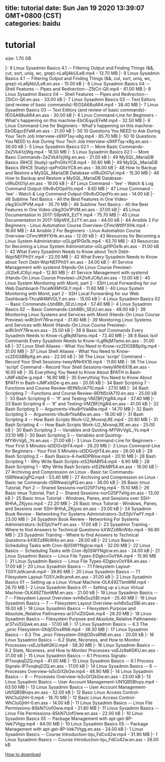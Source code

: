 
title: tutorial
date: Sun Jan 19 2020 13:39:07 GMT+0800 (CST)    
categories: baidu
---

# tutorial
size: 1.70 GB
 
 
|- 9 Linux Sysadmin Basics 4.1 -- Filtering Output and Finding Things (&&, cut, sort, uniq, wc, grep)-nLa6jAbULe8.mp4 - 13.70 MB
|- 9 Linux Sysadmin Basics 4.1 -- Filtering Output and Finding Things (&&, cut, sort, uniq, wc, grep)-nLa6jAbULe8.en.ass - 15.00 kB
|- 8 Linux Sysadmin Basics 04 -- Shell Features -- Pipes and Redirection--Z5tCri-QlI.mp4 - 61.00 MB
|- 8 Linux Sysadmin Basics 04 -- Shell Features -- Pipes and Redirection--Z5tCri-QlI.en.ass - 33.00 kB
|- 7 Linux Sysadmin Basics 03 -- Text Editors (and review of basic commands)-fEGSA68uAR4.mp4 - 38.40 MB
|- 7 Linux Sysadmin Basics 03 -- Text Editors (and review of basic commands)-fEGSA68uAR4.en.ass - 30.00 kB
|- 6 Linux Command-Line for Beginners - What's happening on this machine-EbOEqycEFeM.mp4 - 32.50 MB
|- 6 Linux Command-Line for Beginners - What's happening on this machine-EbOEqycEFeM.en.ass - 21.00 kB
|- 50 10 Questions You NEED to Ask During Your Tech Job Interview-s9XPTay-x8g.mp4 - 85.70 MB
|- 50 10 Questions You NEED to Ask During Your Tech Job Interview-s9XPTay-x8g.en.ass - 36.00 kB
|- 5 Linux Sysadmin Basics 02.1 -- More Basic Commands-ZeZVkA1zjWg.mp4 - 18.50 MB
|- 5 Linux Sysadmin Basics 02.1 -- More Basic Commands-ZeZVkA1zjWg.en.ass - 21.00 kB
|- 49 MySQL_MariaDB Basics (RHCE Study)-qxPnGlIxYC8.mp4 - 30.80 MB
|- 49 MySQL_MariaDB Basics (RHCE Study)-qxPnGlIxYC8.en.ass - 38.00 kB
|- 48 How to Backup and Restore a MySQL_MariaDB Database-vIIRuDtG1yI.mp4 - 15.30 MB
|- 48 How to Backup and Restore a MySQL_MariaDB Database-vIIRuDtG1yI.en.ass - 19.00 kB
|- 47 Linux Command - 'tee' - Watch & Log Command Output-09v8vDOpdYo.mp4 - 8.60 MB
|- 47 Linux Command - 'tee' - Watch & Log Command Output-09v8vDOpdYo.en.ass - 14.00 kB
|- 46 Sublime Text Basics - All the Best Features in One Video-zIkg3Oo1PVM.mp4 - 35.70 MB
|- 46 Sublime Text Basics - All the Best Features in One Video-zIkg3Oo1PVM.en.ass - 37.00 kB
|- 45 Linux Documentation In 2017-59jnWX_EzTY.mp4 - 75.70 MB
|- 45 Linux Documentation In 2017-59jnWX_EzTY.en.ass - 44.00 kB
|- 44 Ansible 2 For Beginners - Linux Automation Course Overview-CFmcWt9YXHk.mp4 - 16.60 MB
|- 44 Ansible 2 For Beginners - Linux Automation Course Overview-CFmcWt9YXHk.en.ass - 12.00 kB
|- 43 Resources for Becoming a Linux System Administrator-oGLgd1PGe1k.mp4 - 63.70 MB
|- 43 Resources for Becoming a Linux System Administrator-oGLgd1PGe1k.en.ass - 31.00 kB
|- 42 What Every Sysadmin Needs to Know about Tech Debt-WqirNEFPh5Y.mp4 - 22.00 MB
|- 42 What Every Sysadmin Needs to Know about Tech Debt-WqirNEFPh5Y.en.ass - 34.00 kB
|- 41 Service Management with systemd (Hands-On Linux Course Preview)-JX2lxKJC6yI.mp4 - 12.80 MB
|- 41 Service Management with systemd (Hands-On Linux Course Preview)-JX2lxKJC6yI.en.ass - 13.00 kB
|- 40 Linux System Monitoring with Monit, part 2 - SSH Local Forwarding for our Web Dashboard-ThcaW4MVGLY.mp4 - 11.60 MB
|- 40 Linux System Monitoring with Monit, part 2 - SSH Local Forwarding for our Web Dashboard-ThcaW4MVGLY.en.ass - 15.00 kB
|- 4 Linux Sysadmin Basics 02 -- Basic Commands-Lbh8Bh_SEzU.mp4 - 57.40 MB
|- 4 Linux Sysadmin Basics 02 -- Basic Commands-Lbh8Bh_SEzU.en.ass - 48.00 kB
|- 39 Monitoring Linux Systems and Services with Monit (Hands-On Linux Course Preview)-wiRt3mY7Rrw.mp4 - 31.80 MB
|- 39 Monitoring Linux Systems and Services with Monit (Hands-On Linux Course Preview)-wiRt3mY7Rrw.en.ass - 25.00 kB
|- 38 8 Basic lsof Commands Every Sysadmin Needs to Know-rLgRkjM7amo.mp4 - 72.40 MB
|- 38 8 Basic lsof Commands Every Sysadmin Needs to Know-rLgRkjM7amo.en.ass - 31.00 kB
|- 37 Linux Shell Aliases - What You Need to Know-vz2DGSBBpXg.mp4 - 31.00 MB
|- 37 Linux Shell Aliases - What You Need to Know-vz2DGSBBpXg.en.ass - 22.00 kB
|- 36 The Linux 'script' Command - Record Your Shell Sessions-tweyWNr6X18.mp4 - 11.60 MB
|- 36 The Linux 'script' Command - Record Your Shell Sessions-tweyWNr6X18.en.ass - 16.00 kB
|- 35 Everything You Need to Know About $PATH in Bash-rJMFxIbDe-g.mp4 - 16.90 MB
|- 35 Everything You Need to Know About $PATH in Bash-rJMFxIbDe-g.en.ass - 20.00 kB
|- 34 Bash Scripting 7 - Functions and Course Review-9EfN5clA710.mp4 - 27.10 MB
|- 34 Bash Scripting 7 - Functions and Course Review-9EfN5clA710.en.ass - 25.00 kB
|- 33 Bash Scripting 6 -- 'If' and Testing-VMZBFjYgjR4.mp4 - 37.40 MB
|- 33 Bash Scripting 6 -- 'If' and Testing-VMZBFjYgjR4.en.ass - 41.00 kB
|- 32 Bash Scripting 5 -- Arguments-Vbu8rfVaABw.mp4 - 14.70 MB
|- 32 Bash Scripting 5 -- Arguments-Vbu8rfVaABw.en.ass - 16.00 kB
|- 31 Bash Scripting 4 -- How Bash Scripts Work-U2_MvxnqLRE.mp4 - 20.80 MB
|- 31 Bash Scripting 4 -- How Bash Scripts Work-U2_MvxnqLRE.en.ass - 25.00 kB
|- 30 Bash Scripting 3 -- Variables and Quoting-MYWvVgIL_Ys.mp4 - 33.10 MB
|- 30 Bash Scripting 3 -- Variables and Quoting-MYWvVgIL_Ys.en.ass - 21.00 kB
|- 3 Linux Command-Line for Beginners - Your First 5 Minutes-id3DGvljhT4.mp4 - 28.20 MB
|- 3 Linux Command-Line for Beginners - Your First 5 Minutes-id3DGvljhT4.en.ass - 26.00 kB
|- 29 Bash Scripting 2 -- Bash Basics-4-hw6DPBlsw.mp4 - 20.10 MB
|- 28 Bash Scripting 1 - Why Write Bash Scripts-xtS2NiABf54.mp4 - 6.90 MB
|- 28 Bash Scripting 1 - Why Write Bash Scripts-xtS2NiABf54.en.ass - 16.00 kB
|- 27 Archiving and Compression on Linux - Basic tar Commands-tSRlNwaUgPQ.mp4 - 53.40 MB
|- 27 Archiving and Compression on Linux - Basic tar Commands-tSRlNwaUgPQ.en.ass - 36.00 kB
|- 26 Basic tmux Tutorial, Part 2 -- Shared Sessions-norO25P7xHg.mp4 - 15.10 MB
|- 26 Basic tmux Tutorial, Part 2 -- Shared Sessions-norO25P7xHg.en.ass - 13.00 kB
|- 25 Basic tmux Tutorial - Windows, Panes, and Sessions over SSH-BHhA_ZKjyxo.mp4 - 22.20 MB
|- 25 Basic tmux Tutorial - Windows, Panes, and Sessions over SSH-BHhA_ZKjyxo.en.ass - 23.00 kB
|- 24 Sysadmin Book Review - Networking For Systems Administrators-3cE5jIcYwfY.mp4 - 23.00 MB
|- 24 Sysadmin Book Review - Networking For Systems Administrators-3cE5jIcYwfY.en.ass - 17.00 kB
|- 23 Sysadmin Training - Where to find Answers to Technical Questions-kXWZz8RcW4o.mp4 - 56.90 MB
|- 23 Sysadmin Training - Where to find Answers to Technical Questions-kXWZz8RcW4o.en.ass - 28.00 kB
|- 22 Linux Basics -- Scheduling Tasks with Cron-8j0SWYNglcw.mp4 - 32.00 MB
|- 22 Linux Basics -- Scheduling Tasks with Cron-8j0SWYNglcw.en.ass - 24.00 kB
|- 21 Linux Sysadmin Basics -- Linux File Types-EDgkcvOoY8A.mp4 - 15.90 MB
|- 21 Linux Sysadmin Basics -- Linux File Types-EDgkcvOoY8A.en.ass - 17.00 kB
|- 20 Linux Sysadmin Basics -- 7.1 Filesystem Layout-TG5YJe9camA.mp4 - 39.80 MB
|- 20 Linux Sysadmin Basics -- 7.1 Filesystem Layout-TG5YJe9camA.en.ass - 31.00 kB
|- 2 Linux Sysadmin Basics 01 -- Setting up a Linux Virtual Machine-OLK49ZTbmWM.mp4 - 26.70 MB
|- 2 Linux Sysadmin Basics 01 -- Setting up a Linux Virtual Machine-OLK49ZTbmWM.en.ass - 21.00 kB
|- 19 Linux Sysadmin Basics -- 7 -- Filesystem Layout Overview-svh8sSuz5BI.mp4 - 25.40 MB
|- 19 Linux Sysadmin Basics -- 7 -- Filesystem Layout Overview-svh8sSuz5BI.en.ass - 19.00 kB
|- 18 Linux Sysadmin Basics -- Filesystem Purpose and Absolute_Relative Pathnames-ar37viZGQwk.mp4 - 26.20 MB
|- 18 Linux Sysadmin Basics -- Filesystem Purpose and Absolute_Relative Pathnames-ar37viZGQwk.en.ass - 17.00 kB
|- 17 Linux Sysadmin Basics -- 6.3 The _proc Filesystem-0XdjODvsRN8.mp4 - 38.30 MB
|- 17 Linux Sysadmin Basics -- 6.3 The _proc Filesystem-0XdjODvsRN8.en.ass - 20.00 kB
|- 16 Linux Sysadmin Basics -- 6.2 State, Niceness, and How to Monitor Processes-vsEJz9aKGKU.mp4 - 58.30 MB
|- 16 Linux Sysadmin Basics -- 6.2 State, Niceness, and How to Monitor Processes-vsEJz9aKGKU.en.ass - 31.00 kB
|- 15 Linux Sysadmin Basics -- 6.1 Process Signals-lP7xoqkqDZQ.mp4 - 41.00 MB
|- 15 Linux Sysadmin Basics -- 6.1 Process Signals-lP7xoqkqDZQ.en.ass - 17.00 kB
|- 14 Linux Sysadmin Basics -- 6 -- Processes Overview-ls5cGi12kGw.mp4 - 48.90 MB
|- 14 Linux Sysadmin Basics -- 6 -- Processes Overview-ls5cGi12kGw.en.ass - 23.00 kB
|- 13 Linux Sysadmin Basics -- User Account Management-UN1QB5BIvps.mp4 - 63.50 MB
|- 13 Linux Sysadmin Basics -- User Account Management-UN1QB5BIvps.en.ass - 32.00 kB
|- 12 Basic Linux Access Control-WhCIuGjhH-0.mp4 - 18.70 MB
|- 12 Basic Linux Access Control-WhCIuGjhH-0.en.ass - 14.00 kB
|- 11 Linux Sysadmin Basics -- Linux File Permissions-8SkN7UofOww.mp4 - 21.80 MB
|- 11 Linux Sysadmin Basics -- Linux File Permissions-8SkN7UofOww.en.ass - 22.00 kB
|- 10 Linux Sysadmin Basics 05 -- Package Management with apt-get-8P-Vek7Vtgg.mp4 - 84.00 MB
|- 10 Linux Sysadmin Basics 05 -- Package Management with apt-get-8P-Vek7Vtgg.en.ass - 24.00 kB
|- 1 Linux Sysadmin Basics -- Course Introduction-bju_FdCo42w.mp4 - 31.90 MB
|- 1 Linux Sysadmin Basics -- Course Introduction-bju_FdCo42w.en.ass - 26.00 kB

[How to download](https://bpcam.bemobtrk.com/go/2ceec3aa-1ca2-46d6-b9ff-aaa5c184517c?jno=3993)